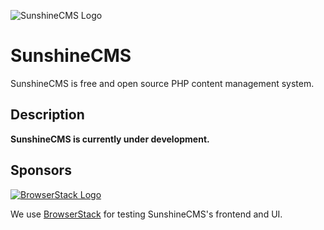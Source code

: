 ![SunshineCMS Logo](https://vectr.com/filips123/e4QqYddMtX.png?width=2800&height=700&select=b3ETuwjmMJ)

# SunshineCMS

SunshineCMS is free and open source PHP content management system.

## Description

**SunshineCMS is currently under development.**

## Sponsors

[![BrowserStack Logo](https://user-images.githubusercontent.com/16626308/59871197-3df01600-9397-11e9-8fae-3c173b068775.png)](https://www.browserstack.com/)

We use [BrowserStack](https://www.browserstack.com/) for testing SunshineCMS's frontend and UI.
